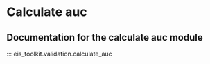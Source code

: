 # Calculate auc
## Documentation for the calculate auc module
::: eis_toolkit.validation.calculate_auc